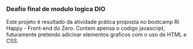 ### Deafio final de modulo logica DIO
Este projeto é resultado da atividade prática proposta no bootcamp Ri Happy - Front-end do Zero.
Contem apensa o codigo javascript, futuramente pretendo adicinar elementos graficos com o uso de HTML e CSS.
